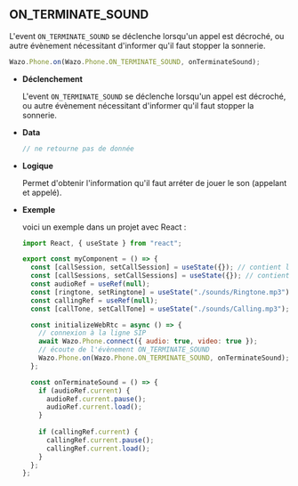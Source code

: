## ON_TERMINATE_SOUND

L'event `ON_TERMINATE_SOUND` se déclenche lorsqu'un appel est décroché, ou autre évènement nécessitant d'informer qu'il faut stopper la sonnerie.

```js
Wazo.Phone.on(Wazo.Phone.ON_TERMINATE_SOUND, onTerminateSound);
```

<div class="useless-tab-container">

- **Déclenchement**

  L'event `ON_TERMINATE_SOUND` se déclenche lorsqu'un appel est décroché, ou autre évènement nécessitant d'informer qu'il faut stopper la sonnerie.

- **Data**

  ```js
  // ne retourne pas de donnée
  ```

- **Logique**

  Permet d'obtenir l'information qu'il faut arréter de jouer le son (appelant et appelé).

- **Exemple**

  voici un exemple dans un projet avec React :

  ```js
  import React, { useState } from "react";

  export const myComponent = () => {
    const [callSession, setCallSession] = useState({}); // contient l'appel actif
    const [callSessions, setCallSessions] = useState({}); // contient l'ensemble des appels (en cours et disponible)
    const audioRef = useRef(null);
    const [ringtone, setRingtone] = useState("./sounds/Ringtone.mp3"); // sonnerie appelé
    const callingRef = useRef(null);
    const [callTone, setCallTone] = useState("./sounds/Calling.mp3"); // sonnerie appelant

    const initializeWebRtc = async () => {
      // connexion à la ligne SIP
      await Wazo.Phone.connect({ audio: true, video: true });
      // écoute de l'évènement ON_TERMINATE_SOUND
      Wazo.Phone.on(Wazo.Phone.ON_TERMINATE_SOUND, onTerminateSound);
    };

    const onTerminateSound = () => {
      if (audioRef.current) {
        audioRef.current.pause();
        audioRef.current.load();
      }
    
      if (callingRef.current) {
        callingRef.current.pause();
        callingRef.current.load();
      }
    };
  };
  ```

</div>

